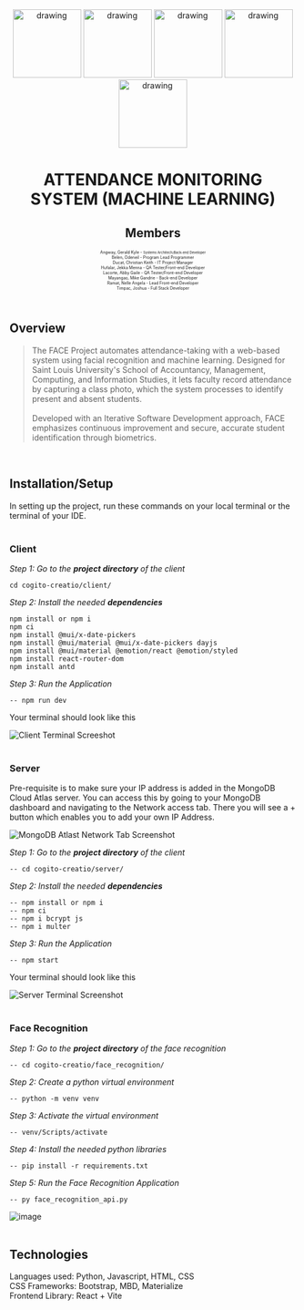 <div align="center">
<img src="https://github.com/user-attachments/assets/7d3bb7f2-87a8-4ddc-aea5-888d7edf62a1" alt="drawing" width="120"/>
<img src="https://github.com/user-attachments/assets/c6baffe6-10f6-4950-96df-698498454ed3" alt="drawing" width="120"/>
<img src="https://github.com/user-attachments/assets/70ed1e91-e938-42c2-8c15-d95ad580c86b" alt="drawing" width="120"/>
<img src="https://github.com/user-attachments/assets/b8fee065-cb41-430f-839b-360c011f7b79" alt="drawing" width="120"/>
<img src="https://github.com/user-attachments/assets/74df5d26-3261-4a73-b38d-b452ef789cde" alt="drawing" width="120"/>
</div>

<h1 align="center">
ATTENDANCE MONITORING SYSTEM (MACHINE LEARNING)
</h1>

<div align="center">
<h2>Members</h2>
<p style="font-size:0.5em;">
Angway, Gerald Kyle - <small>Systems Architech/Back-end Developer</small><br>
Belen, Odeneil - Program Lead Programmer<br>
Ducat, Christian Keith - IT Project Manager<br>
Hufalar, Jekka Menna - QA Tester/Front-end Developer<br>
Lacorte, Abby Gaile - QA Tester/Front-end Developer<br>
Mayangao, Mike Gandrie - Back-end Developer<br>
Ramat, Nelle Angela - Lead Front-end Developer<br>
Timpac, Joshua - Full Stack Developer<br>
</p>
</div>

<br>

## Overview

> The FACE Project automates attendance-taking with a web-based system using facial recognition and machine learning. Designed for Saint Louis University's School of Accountancy, Management, Computing, and Information Studies, it lets faculty record attendance by capturing a class photo, which the system processes to identify present and absent students. <br><br>Developed with an Iterative Software Development approach, FACE emphasizes continuous improvement and secure, accurate student identification through biometrics.

<br>

## Installation/Setup

In setting up the project, run these commands on your local terminal or the terminal of your IDE.
<br><br>

### Client

_Step 1: Go to the **project directory** of the client_

    cd cogito-creatio/client/

_Step 2: Install the needed **dependencies**_

    npm install or npm i
    npm ci
    npm install @mui/x-date-pickers
    npm install @mui/material @mui/x-date-pickers dayjs
    npm install @mui/material @emotion/react @emotion/styled
    npm install react-router-dom
    npm install antd 

_Step 3: Run the Application_

    -- npm run dev
    
Your terminal should look like this

![Client Terminal Screeshot](https://github.com/user-attachments/assets/e8350c04-b394-4769-ad22-7f4cc62d2c01)
<br><br>
### Server

Pre-requisite is to make sure your IP address is added in the MongoDB Cloud Atlas server.
You can access this by going to your MongoDB dashboard and navigating to the Network access tab. There you will see a + button which enables you to add your own IP Address.

![MongoDB Atlast Network Tab Screenshot](https://github.com/user-attachments/assets/9521f71d-ea47-4353-882a-64816d4ede9e)

_Step 1: Go to the **project directory** of the client_

    -- cd cogito-creatio/server/

_Step 2: Install the needed **dependencies**_

    -- npm install or npm i
    -- npm ci
    -- npm i bcrypt js
    -- npm i multer

_Step 3: Run the Application_

    -- npm start

Your terminal should look like this

![Server Terminal Screenshot](https://github.com/user-attachments/assets/b3598437-0674-40d6-8a6f-56347264f19e)
<br><br>

### Face Recognition

_Step 1: Go to the **project directory** of the face recognition_

    -- cd cogito-creatio/face_recognition/

_Step 2: Create a python virtual environment_

    -- python -m venv venv

_Step 3: Activate the virtual environment_

    -- venv/Scripts/activate

_Step 4: Install the needed python libraries_

    -- pip install -r requirements.txt

_Step 5: Run the Face Recognition Application_

    -- py face_recognition_api.py

![image](https://github.com/user-attachments/assets/e0e15cd7-13b6-4928-ae71-0dcea9d8c30d)
<br><br>

## Technologies
Languages used: Python, Javascript, HTML, CSS<br>
CSS Frameworks: Bootstrap, MBD, Materialize<br>
Frontend Library: React + Vite<br>
